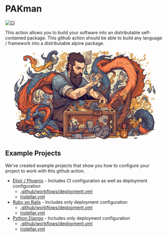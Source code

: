 # PAKman

[![CI](https://github.com/upmaru/pakman/actions/workflows/ci.yml/badge.svg)](https://github.com/upmaru/pakman/actions/workflows/ci.yml)

This action allows you to build your software into an distributable self-contained package. This github action should be able to build any language / framework into a distributable alpine package.

![Packing Man](cover.png)

## Example Projects

We've created example projects that show you how to configure your project to work with this github action.

- [Elixir / Phoenix](https://github.com/upmaru-stage/rdio) - Includes CI configuration as well as deployment configuration
  - [.github/workflows/deployment.yml](https://github.com/upmaru-stage/rdio/blob/main/.github/workflows/deployment.yml)
  - [instellar.yml](https://github.com/upmaru-stage/rdio/blob/main/instellar.yml)
- [Ruby on Rails](https://github.com/upmaru-stage/locomo) - Includes only deployment configuration
  - [.github/workflows/deployment.yml](https://github.com/upmaru-stage/locomo/blob/main/.github/workflows/deployment.yml)
  - [instellar.yml](https://github.com/upmaru-stage/locomo/blob/main/instellar.yml)
- [Python Django](https://github.com/upmaru-stage/monty) - Includes only deployment configuration
  - [.github/workflows/deployment.yml](https://github.com/upmaru-stage/monty/blob/main/.github/workflows/deployment.yml)
  - [instellar.yml](https://github.com/upmaru-stage/monty/blob/main/instellar.yml)


